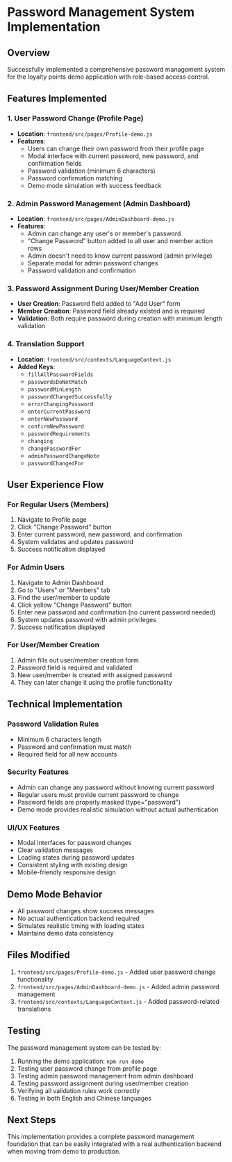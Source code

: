 # Password Management System Implementation

## Overview
Successfully implemented a comprehensive password management system for the loyalty points demo application with role-based access control.

## Features Implemented

### 1. User Password Change (Profile Page)
- **Location**: `frontend/src/pages/Profile-demo.js`
- **Features**:
  - Users can change their own password from their profile page
  - Modal interface with current password, new password, and confirmation fields
  - Password validation (minimum 6 characters)
  - Password confirmation matching
  - Demo mode simulation with success feedback

### 2. Admin Password Management (Admin Dashboard)
- **Location**: `frontend/src/pages/AdminDashboard-demo.js`
- **Features**:
  - Admin can change any user's or member's password
  - "Change Password" button added to all user and member action rows
  - Admin doesn't need to know current password (admin privilege)
  - Separate modal for admin password changes
  - Password validation and confirmation

### 3. Password Assignment During User/Member Creation
- **User Creation**: Password field added to "Add User" form
- **Member Creation**: Password field already existed and is required
- **Validation**: Both require password during creation with minimum length validation

### 4. Translation Support
- **Location**: `frontend/src/contexts/LanguageContext.js`
- **Added Keys**:
  - `fillAllPasswordFields`
  - `passwordsDoNotMatch`
  - `passwordMinLength`
  - `passwordChangedSuccessfully`
  - `errorChangingPassword`
  - `enterCurrentPassword`
  - `enterNewPassword`
  - `confirmNewPassword`
  - `passwordRequirements`
  - `changing`
  - `changePasswordFor`
  - `adminPasswordChangeNote`
  - `passwordChangedFor`

## User Experience Flow

### For Regular Users (Members)
1. Navigate to Profile page
2. Click "Change Password" button
3. Enter current password, new password, and confirmation
4. System validates and updates password
5. Success notification displayed

### For Admin Users
1. Navigate to Admin Dashboard
2. Go to "Users" or "Members" tab
3. Find the user/member to update
4. Click yellow "Change Password" button
5. Enter new password and confirmation (no current password needed)
6. System updates password with admin privileges
7. Success notification displayed

### For User/Member Creation
1. Admin fills out user/member creation form
2. Password field is required and validated
3. New user/member is created with assigned password
4. They can later change it using the profile functionality

## Technical Implementation

### Password Validation Rules
- Minimum 6 characters length
- Password and confirmation must match
- Required field for all new accounts

### Security Features
- Admin can change any password without knowing current password
- Regular users must provide current password to change
- Password fields are properly masked (type="password")
- Demo mode provides realistic simulation without actual authentication

### UI/UX Features
- Modal interfaces for password changes
- Clear validation messages
- Loading states during password updates
- Consistent styling with existing design
- Mobile-friendly responsive design

## Demo Mode Behavior
- All password changes show success messages
- No actual authentication backend required
- Simulates realistic timing with loading states
- Maintains demo data consistency

## Files Modified
1. `frontend/src/pages/Profile-demo.js` - Added user password change functionality
2. `frontend/src/pages/AdminDashboard-demo.js` - Added admin password management
3. `frontend/src/contexts/LanguageContext.js` - Added password-related translations

## Testing
The password management system can be tested by:
1. Running the demo application: `npm run demo`
2. Testing user password change from profile page
3. Testing admin password management from admin dashboard
4. Testing password assignment during user/member creation
5. Verifying all validation rules work correctly
6. Testing in both English and Chinese languages

## Next Steps
This implementation provides a complete password management foundation that can be easily integrated with a real authentication backend when moving from demo to production.